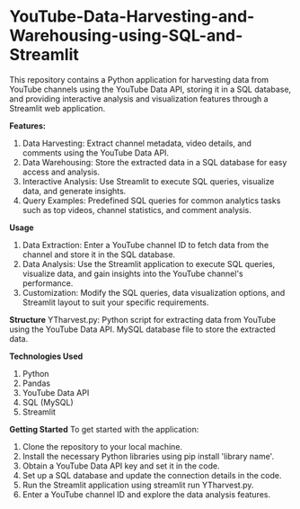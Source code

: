 # YouTube-Data-Harvesting-and-Warehousing-using-SQL-and-Streamlit
This repository contains a Python application for harvesting data from YouTube channels using the YouTube Data API, storing it in a SQL database, and providing interactive analysis and visualization features through a Streamlit web application.

**Features:**
1. Data Harvesting: Extract channel metadata, video details, and comments using the YouTube Data API.
2. Data Warehousing: Store the extracted data in a SQL database for easy access and analysis.
3. Interactive Analysis: Use Streamlit to execute SQL queries, visualize data, and generate insights.
4. Query Examples: Predefined SQL queries for common analytics tasks such as top videos, channel statistics, and comment analysis.

**Usage**
1. Data Extraction: Enter a YouTube channel ID to fetch data from the channel and store it in the SQL database.
2. Data Analysis: Use the Streamlit application to execute SQL queries, visualize data, and gain insights into the YouTube channel's performance.
3. Customization: Modify the SQL queries, data visualization options, and Streamlit layout to suit your specific requirements.

**Structure**
YTharvest.py: Python script for extracting data from YouTube using the YouTube Data API.
MySQL database file to store the extracted data.

**Technologies Used**
1. Python
2. Pandas
3. YouTube Data API
4. SQL (MySQL)
5. Streamlit

**Getting Started**
To get started with the application:
1. Clone the repository to your local machine.
2. Install the necessary Python libraries using pip install 'library name'.
3. Obtain a YouTube Data API key and set it in the code.
4. Set up a SQL database and update the connection details in the code.
5. Run the Streamlit application using streamlit run YTharvest.py.
6. Enter a YouTube channel ID and explore the data analysis features.
